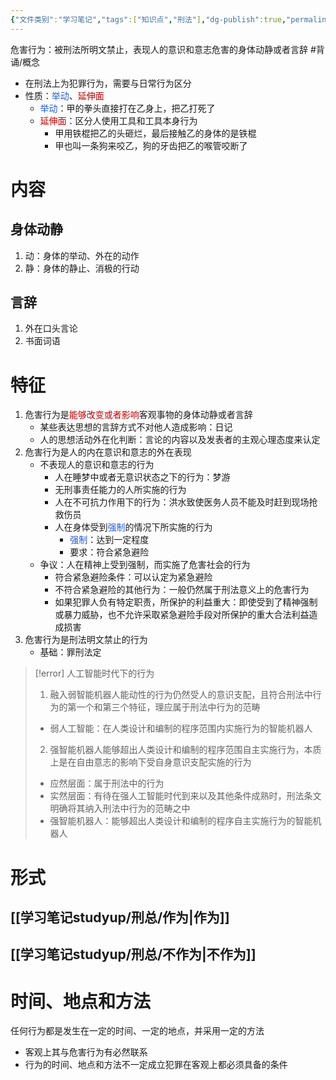 ```yaml
---
{"文件类别":"学习笔记","tags":["知识点","刑法"],"dg-publish":true,"permalink":"/学习笔记studyup/刑总/危害行为/","dgPassFrontmatter":true,"created":"2024-11-01T11:33:31.671+08:00","updated":"2024-11-01T15:11:29.135+08:00"}
---
```


危害行为：被刑法所明文禁止，表现人的意识和意志危害的身体动静或者言辞 #背诵/概念 
- 在刑法上为犯罪行为，需要与日常行为区分
- 性质：<font color="#245bdb">举动</font>、<font color="#c00000">延伸面</font>
	- <font color="#245bdb">举动</font>：甲的拳头直接打在乙身上，把乙打死了
	- <font color="#c00000">延伸面</font>：区分人使用工具和工具本身行为
		- 甲用铁棍把乙的头砸烂，最后接触乙的身体的是铁棍
		- 甲也叫一条狗来咬乙，狗的牙齿把乙的喉管咬断了
# 内容
## 身体动静
1. 动：身体的举动、外在的动作
2. 静：身体的静止、消极的行动
## 言辞
1. 外在口头言论
2. 书面词语
# 特征
1. 危害行为是<font color="#c00000">能够改变或者影响</font>客观事物的身体动静或者言辞
	- 某些表达思想的言辞方式不对他人造成影响：日记
	- 人的思想活动外在化判断：言论的内容以及发表者的主观心理态度来认定
2. 危害行为是人的内在意识和意志的外在表现
	- 不表现人的意识和意志的行为
		- 人在睡梦中或者无意识状态之下的行为：梦游
		- 无刑事责任能力的人所实施的行为
		- 人在不可抗力作用下的行为：洪水致使医务人员不能及时赶到现场抢救伤员
		- 人在身体受到<font color="#245bdb">强制</font>的情况下所实施的行为
			- <font color="#245bdb">强制</font>：达到一定程度
			- 要求：符合紧急避险
	- 争议：人在精神上受到强制，而实施了危害社会的行为
		- 符合紧急避险条件：可以认定为紧急避险
		- 不符合紧急避险的其他行为：一般仍然属于刑法意义上的危害行为
		- 如果犯罪人负有特定职责，所保护的利益重大：即使受到了精神强制或暴力威胁，也不允许采取紧急避险手段对所保护的重大合法利益造成损害
3. 危害行为是刑法明文禁止的行为
	- 基础：罪刑法定

> [!error] 人工智能时代下的行为
> 1. 融入弱智能机器人能动性的行为仍然受人的意识支配，且符合刑法中行为的第一个和第三个特征，理应属于刑法中行为的范畴
> 	- 弱人工智能：在人类设计和编制的程序范围内实施行为的智能机器人
> 2. 强智能机器人能够超出人类设计和编制的程序范围自主实施行为，本质上是在自由意志的影响下受自身意识支配实施的行为
> 	- 应然层面：属于刑法中的行为
> 	- 实然层面：有待在强人工智能时代到来以及其他条件成熟时，刑法条文明确将其纳入刑法中行为的范畴之中
> 	- 强智能机器人：能够超出人类设计和编制的程序自主实施行为的智能机器人

# 形式
## [[学习笔记studyup/刑总/作为\|作为]]
## [[学习笔记studyup/刑总/不作为\|不作为]]
# 时间、地点和方法
任何行为都是发生在一定的时间、一定的地点，并采用一定的方法
- 客观上其与危害行为有必然联系
- 行为的时间、地点和方法不一定成立犯罪在客观上都必须具备的条件